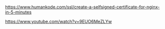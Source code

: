 https://www.humankode.com/ssl/create-a-selfsigned-certificate-for-nginx-in-5-minutes

https://www.youtube.com/watch?v=9EUO6MeZLYw